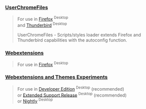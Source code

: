 ### [UserChromeFiles](https://github.com/VitaliyVstyle/VitaliyVstyle.github.io/tree/main/UserChromeFiles#userchromefiles)
> For use in [Firefox](https://www.mozilla.org/firefox/all) <sup>Desktop</sup>  
> and [Thunderbird](https://www.thunderbird.net/thunderbird/all) <sup>Desktop</sup>  
> 
> UserChromeFiles - Scripts/styles loader extends Firefox and Thunderbird capabilities with the autoconfig function.  

### [Webextensions](https://github.com/VitaliyVstyle/VitaliyVstyle.github.io/tree/main/WebExtExperiments#webextensions)
> For use in [Firefox](https://www.mozilla.org/firefox/all) <sup>Desktop</sup>  

### [Webextensions and Themes Experiments](https://github.com/VitaliyVstyle/VitaliyVstyle.github.io/tree/main/WebExtExperiments#webextensions-and-themes-experiments)
> For use in [Developer Edition](https://www.mozilla.org/firefox/developer) <sup>Desktop</sup>  (recommended)  
> or [Extended Support Release](https://www.mozilla.org/firefox/enterprise) <sup>Desktop</sup>  (recommended)  
> or [Nightly](https://www.mozilla.org/firefox/nightly) <sup>Desktop</sup>  
